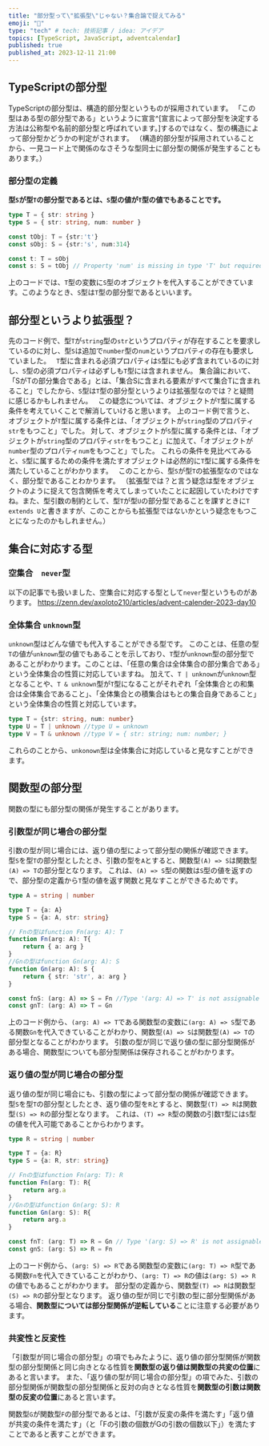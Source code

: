 ```yaml
---
title: "部分型って\"拡張型\"じゃない？集合論で捉えてみる"
emoji: "🎅"
type: "tech" # tech: 技術記事 / idea: アイデア
topics: [TypeScript, JavaScript, adventcalendar]
published: true
published_at: 2023-12-11 21:00
---
```

## TypeScriptの部分型
TypeScriptの部分型は、構造的部分型というものが採用されています。
「この型はある型の部分型である」というように宣言^[宣言によって部分型を決定する方法は公称型や名前的部分型と呼ばれています。]するのではなく、型の構造によって部分型かどうかの判定がされます。
（構造的部分型が採用されていることから、一見コード上で関係のなさそうな型同士に部分型の関係が発生することもあります。）
### 部分型の定義
**型`S`が型`T`の部分型であるとは、`S`型の値が`T`型の値でもあることです。**
```ts
type T = { str: string }
type S = { str: string, num: number }

const tObj: T = {str:'t'}
const sObj: S = {str:'s', num:314}

const t: T = sObj
const s: S = tObj // Property 'num' is missing in type 'T' but required in type 'S'.(2741)
```
上のコードでは、`T`型の変数に`S`型のオブジェクトを代入することができています。このようなとき、`S`型は`T`型の部分型であるといいます。
## 部分型というより拡張型？
先のコード例で、型`T`が`string`型の`str`というプロパティが存在することを要求しているのに対し、型`S`は追加で`number`型の`num`というプロパティの存在も要求していました。
&nbsp;
`T`型に含まれる必須プロパティは`S`型にも必ず含まれているのに対し、`S`型の必須プロパティは必ずしも`T`型には含まれません。
集合論において、「SがTの部分集合である」とは、「集合Sに含まれる要素がすべて集合Tに含まれること」でしたから、`S`型は`T`型の部分型というよりは拡張型なのでは？と疑問に感じるかもしれません。
&nbsp; 
この疑念については、オブジェクトが`T`型に属する条件を考えていくことで解消していけると思います。
上のコード例で言うと、オブジェクトが`T`型に属する条件とは、「オブジェクトが`string`型のプロパティ`str`をもつこと」でした。
対して、オブジェクトが`S`型に属する条件とは、「オブジェクトが`string`型のプロパティ`str`をもつこと」に加えて、「オブジェクトが`number`型のプロパティ`num`をもつこと」でした。
これらの条件を見比べてみると、`S`型に属するための条件を満たすオブジェクトは必然的に`T`型に属する条件を満たしていることがわかります。
&nbsp;
このことから、型`S`が型`T`の拡張型なのではなく、部分型であることわかります。
（拡張型では？と言う疑念は型をオブジェクトのように捉えて包含関係を考えてしまっていたことに起因していたわけですね。また、型引数の制約として、型`T`が型`U`の部分型であることを課すときに`T extends U`と書きますが、このことからも拡張型ではないかという疑念をもつことになったのかもしれません。）

## 集合に対応する型
### 空集合　`never`型
以下の記事でも扱いました、空集合に対応する型として`never`型というものがあります。
https://zenn.dev/axoloto210/articles/advent-calender-2023-day10
### 全体集合 `unknown`型
`unknown`型はどんな値でも代入することができる型です。
このことは、任意の型`T`の値が`unknown`型の値でもあることを示しており、`T`型が`unknown`型の部分型であることがわかります。このことは、「任意の集合は全体集合の部分集合である」という全体集合の性質に対応していますね。
加えて、`T | unknown`が`unknown`型となることや、`T & unknown`型が`T`型になることがそれぞれ「全体集合との和集合は全体集合であること」、「全体集合との積集合はもとの集合自身であること」という全体集合の性質と対応しています。
```ts
type T = {str: string, num: number}
type U = T | unknown //type U = unknown
type V = T & unknown //type V = { str: string; num: number; }
```
これらのことから、`unkonown`型は全体集合に対応していると見なすことができます。


## 関数型の部分型
関数の型にも部分型の関係が発生することがあります。
### 引数型が同じ場合の部分型
引数の型が同じ場合には、返り値の型によって部分型の関係が確認できます。
型`S`を型`T`の部分型としたとき、引数の型を`A`とすると、関数型`(A) => S`は関数型`(A) => T`の部分型となります。
これは、`(A) => S`型の関数は`S`型の値を返すので、部分型の定義から`T`型の値を返す関数と見なすことができるためです。
```ts
type A = string | number

type T = {a: A}
type S = {a: A, str: string}

// Fnの型はfunction Fn(arg: A): T
function Fn(arg: A): T{
    return { a: arg }
}
//Gnの型はfunction Gn(arg: A): S
function Gn(arg: A): S {
    return { str: 'str', a: arg }
}

const fnS: (arg: A) => S = Fn //Type '(arg: A) => T' is not assignable to type '(arg: A) => S'. Property 'str' is missing in type 'T' but required in type 'S'.(2322)
const gnT: (arg: A) => T = Gn
```
上のコード例から、`(arg: A) => T`である関数型の変数に`(arg: A) => S`型である関数`Gn`を代入できていることがわかり、関数型`(A) => S`は関数型`(A) => T`の部分型となることがわかります。
引数の型が同じで返り値の型に部分型関係がある場合、関数型についても部分型関係は保存されることがわかります。

### 返り値の型が同じ場合の部分型
返り値の型が同じ場合にも、引数の型によって部分型の関係が確認できます。
型`S`を型`T`の部分型としたとき、返り値の型を`R`とすると、関数型`(T) => R`は関数型`(S) => R`の部分型となります。
これは、`(T) => R`型の関数の引数`T`型には`S`型の値を代入可能であることからわかります。
```ts
type R = string | number

type T = {a: R}
type S = {a: R, str: string}

// Fnの型はfunction Fn(arg: T): R
function Fn(arg: T): R{
    return arg.a 
}
//Gnの型はfunction Gn(arg: S): R
function Gn(arg: S): R{
    return arg.a
}

const fnT: (arg: T) => R = Gn // Type '(arg: S) => R' is not assignable to type '(arg: T) => R'. Types of parameters 'arg' and 'arg' are incompatible. Property 'str' is missing in type 'T' but required in type 'S'.(2322)
const gnS: (arg: S) => R = Fn
```
上のコード例から、`(arg: S) => R`である関数型の変数に`(arg: T) => R`型である関数`Fn`を代入できていることがわかり、`(arg: T) => R`の値は`(arg: S) => R`の値でもあることがわかります。
部分型の定義から、関数型`(T) => R`は関数型`(S) => R`の部分型となります。
返り値の型が同じで引数の型に部分型関係がある場合、**関数型については部分型関係が逆転している**ことに注意する必要があります。

### 共変性と反変性
「引数型が同じ場合の部分型」の項でもみたように、返り値の部分型関係が関数型の部分型関係と同じ向きとなる性質を**関数型の返り値は関数型の共変の位置**にあると言います。
また、「返り値の型が同じ場合の部分型」の項でみた、引数の部分型関係が関数型の部分型関係と反対の向きとなる性質を**関数型の引数は関数型の反変の位置**にあると言います。

関数型`G`が関数型`F`の部分型であるとは、「引数が反変の条件を満たす」「返り値が共変の条件を満たす」（と「Fの引数の個数がGの引数の個数以下」）を満たすことであると表すことができます。